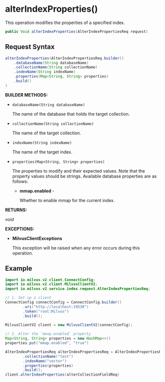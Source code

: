 # alterIndexProperties()

This operation modifies the properties of a specified index.

```java
public Void alterIndexProperties(AlterIndexPropertiesReq request)
```

## Request Syntax

```java
alterIndexProperties(AlterIndexPropertiesReq.builder()
    .databaseName(String databaseName)
    .collectionName(String collectionName)
    .indexName(String indexName)
    .properties(Map<String, String> properties)
    .build()
)
```

**BUILDER METHODS:**

- `databaseName(String databaseName)`

    The name of the database that holds the target collection.

- `collectionName(String collectionName)`

    The name of the target collection.

- `indexName(String indexName)`

    The name of the target index.

- `properties(Map<String, String> properties)`

    The properties to modify and their expected values. Note that the property values should be strings. Available database properties are as follows:

    - **mmap.enabled** -

        Whether to enable mmap for the current index.

**RETURNS:**

*void*

**EXCEPTIONS:**

- **MilvusClientExceptions**

    This exception will be raised when any error occurs during this operation.

## Example

```java
import io.milvus.v2.client.ConnectConfig;
import io.milvus.v2.client.MilvusClientV2;
import io.milvus.v2.service.index.request.AlterIndexPropertiesReq;

// 1. Set up a client
ConnectConfig connectConfig = ConnectConfig.builder()
        .uri("http://localhost:19530")
        .token("root:Milvus")
        .build();
        
MilvusClientV2 client = new MilvusClientV2(connectConfig);

// 2. Alter the `mmap.enabled` property
Map<String, String> properties = new HashMap<>()
properties.put("mmap.enabled", "true")

AlterIndexPropertiesReq alterIndexPropertiesReq = AlterIndexPropertiesReq.builder()
        .collectionName("test")
        .indexName("vector")
        .properties(properties)
        .build();
client.alterIndexProperties(alterCollectionFieldReq)
```

